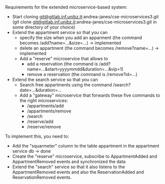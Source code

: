 Requirements for the extended microservice-based system:

- Start cloning git@gitlab.inf.unibz.it:andrea-janes/cse-microservices3.git (git clone git@gitlab.inf.unibz.it:andrea-janes/cse-microservices3.git in some directory of your choice)
- Extend the appartment service so that you can
  - specify the size when you add an apparment (the command becomes /add?name=...&size=...) -> implemented
  - delete an appartment (the command becomes /remove?name=...) -> implemented
  - Add a "reserve" microservice that allows to
    - add a reservation (the command is /add?name=...&start=yyyymmdd&duration=...&vip=1)
    - remove a reservation (the command is /remove?id=...)
- Extend the search service so that you can 
  - Search free appartments using the command /search?date=...&duration=...
  - Add a "gateway" microservice that forwards these five commands to the right microservices:
      - /appartments/add
      - /appartments/remove
      - /search
      - /reserve/add
      - /reserve/remove


To implement this, you need to:

- Add the "squarmeter" column to the table appartment in the appartment service db -> done
- Create the "reserve" microservice, subscribe to AppartmentAdded and AppartmentRemoved events and synchronized the data
- Extend the "search" service so that it also listens to the AppartmentRemoved events and also the ReservationAdded and ReservationRemoved events.
